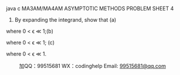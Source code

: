 java c
MA3AM/MA4AM ASYMPTOTIC METHODS
PROBLEM SHEET 4
1. By expanding the integrand, show that
(a)

where 0 < ϵ ≪ 1;(b)

where 0 < ϵ ≪ 1;
(c)

where 0 < ϵ ≪ 1.







         
加QQ：99515681  WX：codinghelp  Email: 99515681@qq.com
